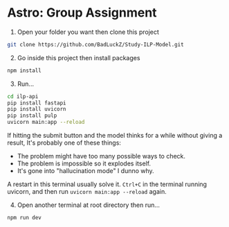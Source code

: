 # Astro: Group Assignment

1. Open your folder you want then clone this project

```sh
git clone https://github.com/BadLuckZ/Study-ILP-Model.git
```

2. Go inside this project then install packages

```sh
npm install
```

3. Run...

```sh
cd ilp-api
pip install fastapi
pip install uvicorn
pip install pulp
uvicorn main:app --reload
```

If hitting the submit button and the model thinks for a while without giving a result, It's probably one of these things:

- The problem might have too many possible ways to check.
- The problem is impossible so it explodes itself.
- It's gone into "hallucination mode" I dunno why.

A restart in this terminal usually solve it. `Ctrl+C` in the terminal running uvicorn, and then run `uvicorn main:app --reload` again.

4. Open another terminal at root directory then run...

```sh
npm run dev
```
